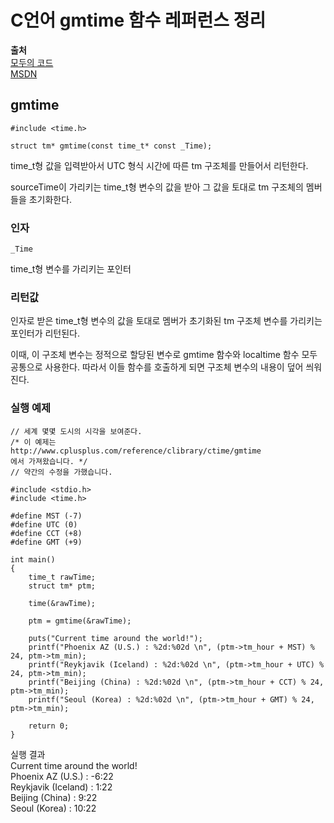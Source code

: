 # C언어 gmtime 함수 레퍼런스 정리
  
**출처**  
<a href = "https://modoocode.com/119">모두의 코드</a>  
<a href = "https://docs.microsoft.com/ko-kr/cpp/c-runtime-library/reference/gmtime-gmtime32-gmtime64?view=vs-2019">MSDN</a>  
  
## gmtime
  
    #include <time.h>

    struct tm* gmtime(const time_t* const _Time);
  
time_t형 값을 입력받아서 UTC 형식 시간에 따른 tm 구조체를 만들어서 리턴한다.  
  
sourceTime이 가리키는 time_t형 변수의 값을 받아 그 값을 토대로 tm 구조체의 멤버들을 초기화한다.  
  
### 인자
  
    _Time
  
time_t형 변수를 가리키는 포인터  
  
### 리턴값
  
인자로 받은 time_t형 변수의 값을 토대로 멤버가 초기화된 tm 구조체 변수를 가리키는 포인터가 리턴된다.  
  
이때, 이 구조체 변수는 정적으로 할당된 변수로 gmtime 함수와 localtime 함수 모두 공통으로 사용한다. 따라서 이들 함수를 호출하게 되면 구조체 변수의 내용이 덮어 씌워진다.  
  
### 실행 예제
  
    // 세계 몇몇 도시의 시각을 보여준다.
    /* 이 예제는
    http://www.cplusplus.com/reference/clibrary/ctime/gmtime
    에서 가져왔습니다. */
    // 약간의 수정을 가했습니다.

    #include <stdio.h>
    #include <time.h>

    #define MST (-7)
    #define UTC (0)
    #define CCT (+8)
    #define GMT (+9)

    int main()
    {
        time_t rawTime;
        struct tm* ptm;

        time(&rawTime);

        ptm = gmtime(&rawTime);

        puts("Current time around the world!");
        printf("Phoenix AZ (U.S.) : %2d:%02d \n", (ptm->tm_hour + MST) % 24, ptm->tm_min);
        printf("Reykjavik (Iceland) : %2d:%02d \n", (ptm->tm_hour + UTC) % 24, ptm->tm_min);
        printf("Beijing (China) : %2d:%02d \n", (ptm->tm_hour + CCT) % 24, ptm->tm_min);
        printf("Seoul (Korea) : %2d:%02d \n", (ptm->tm_hour + GMT) % 24, ptm->tm_min);

        return 0;
    }
  
실행 결과  
Current time around the world!  
Phoenix AZ (U.S.) : -6:22  
Reykjavik (Iceland) :  1:22  
Beijing (China) :  9:22  
Seoul (Korea) : 10:22  
